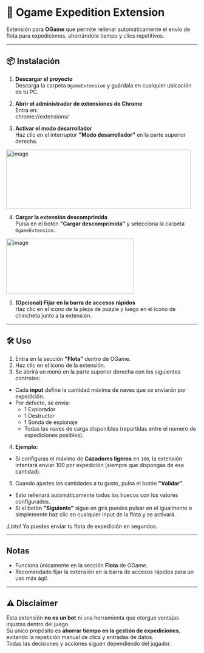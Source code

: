 # 🚀 Ogame Expedition Extension

Extensión para **OGame** que permite rellenar automáticamente el envío de flota para expediciones, ahorrándote tiempo y clics repetitivos.  

---

## 📦 Instalación

1. **Descargar el proyecto**  
   Descarga la carpeta `OgameExtension` y guárdala en cualquier ubicación de tu PC.

2. **Abrir el administrador de extensiones de Chrome**  
   Entra en:  
chrome://extensions/


3. **Activar el modo desarrollador**  
Haz clic en el interruptor **"Modo desarrollador"** en la parte superior derecha.  
<img width="486" height="155" alt="image" src="https://github.com/user-attachments/assets/6a7a1179-2c28-4ed7-99e2-46db163df62e" />


4. **Cargar la extensión descomprimida**  
Pulsa en el botón **"Cargar descomprimida"** y selecciona la carpeta `OgameExtension`.  
<img width="335" height="146" alt="image" src="https://github.com/user-attachments/assets/a7024309-ac09-4221-9baa-9c7966c6609f" />


5. **(Opcional) Fijar en la barra de accesos rápidos**  
Haz clic en el icono de la pieza de puzzle  y luego en el icono de chincheta junto a la extensión.

---

## 🛠️ Uso

1. Entra en la sección **"Flota"** dentro de OGame.  
2. Haz clic en el icono de la extensión.  
3. Se abrirá un menú en la parte superior derecha con los siguientes controles:  
- Cada **input** define la cantidad máxima de naves que se enviarán por expedición.  
- Por defecto, se envía:  
  - 1 Explorador  
  - 1 Destructor  
  - 1 Sonda de espionaje  
  - Todas las naves de carga disponibles (repartidas entre el número de expediciones posibles).  

4. **Ejemplo:**  
- Si configuras el máximo de **Cazadores ligeros** en `100`, la extensión intentará enviar 100 por expedición (siempre que dispongas de esa cantidad).  

5. Cuando ajustes las cantidades a tu gusto, pulsa el botón **"Validar"**.  
- Esto rellenará automáticamente todos los huecos con los valores configurados.  
- Si el botón **"Siguiente"** sigue en gris puedes pulsar en el igualmente o simplemente haz clic en cualquier input de la flota y se activará.  

¡Listo! Ya puedes enviar tu flota de expedición en segundos.  

---

##  Notas
- Funciona únicamente en la sección **Flota** de OGame.  
- Recomendado fijar la extensión en la barra de accesos rápidos para un uso más ágil.

---

## ⚠️ Disclaimer
Esta extensión **no es un bot** ni una herramienta que otorgue ventajas injustas dentro del juego.  
Su único propósito es **ahorrar tiempo en la gestión de expediciones**, evitando la repetición manual de clics y entradas de datos.  
Todas las decisiones y acciones siguen dependiendo del jugador.  

